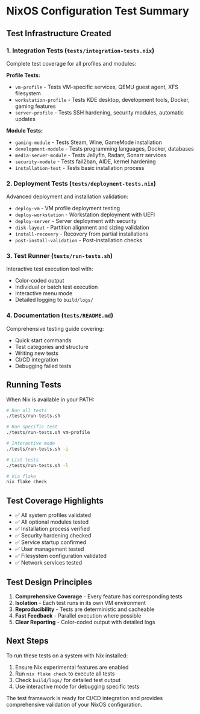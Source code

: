 # NixOS Configuration Test Summary

## Test Infrastructure Created

### 1. Integration Tests (`tests/integration-tests.nix`)
Complete test coverage for all profiles and modules:

**Profile Tests:**
- `vm-profile` - Tests VM-specific services, QEMU guest agent, XFS filesystem
- `workstation-profile` - Tests KDE desktop, development tools, Docker, gaming features
- `server-profile` - Tests SSH hardening, security modules, automatic updates

**Module Tests:**
- `gaming-module` - Tests Steam, Wine, GameMode installation
- `development-module` - Tests programming languages, Docker, databases
- `media-server-module` - Tests Jellyfin, Radarr, Sonarr services
- `security-module` - Tests fail2ban, AIDE, kernel hardening
- `installation-test` - Tests basic installation process

### 2. Deployment Tests (`tests/deployment-tests.nix`)
Advanced deployment and installation validation:

- `deploy-vm` - VM profile deployment testing
- `deploy-workstation` - Workstation deployment with UEFI
- `deploy-server` - Server deployment with security
- `disk-layout` - Partition alignment and sizing validation
- `install-recovery` - Recovery from partial installations
- `post-install-validation` - Post-installation checks

### 3. Test Runner (`tests/run-tests.sh`)
Interactive test execution tool with:
- Color-coded output
- Individual or batch test execution
- Interactive menu mode
- Detailed logging to `build/logs/`

### 4. Documentation (`tests/README.md`)
Comprehensive testing guide covering:
- Quick start commands
- Test categories and structure
- Writing new tests
- CI/CD integration
- Debugging failed tests

## Running Tests

When Nix is available in your PATH:

```bash
# Run all tests
./tests/run-tests.sh

# Run specific test
./tests/run-tests.sh vm-profile

# Interactive mode
./tests/run-tests.sh -i

# List tests
./tests/run-tests.sh -l

# Via flake
nix flake check
```

## Test Coverage Highlights

- ✅ All system profiles validated
- ✅ All optional modules tested
- ✅ Installation process verified
- ✅ Security hardening checked
- ✅ Service startup confirmed
- ✅ User management tested
- ✅ Filesystem configuration validated
- ✅ Network services tested

## Test Design Principles

1. **Comprehensive Coverage** - Every feature has corresponding tests
2. **Isolation** - Each test runs in its own VM environment
3. **Reproducibility** - Tests are deterministic and cacheable
4. **Fast Feedback** - Parallel execution where possible
5. **Clear Reporting** - Color-coded output with detailed logs

## Next Steps

To run these tests on a system with Nix installed:

1. Ensure Nix experimental features are enabled
2. Run `nix flake check` to execute all tests
3. Check `build/logs/` for detailed test output
4. Use interactive mode for debugging specific tests

The test framework is ready for CI/CD integration and provides comprehensive validation of your NixOS configuration.